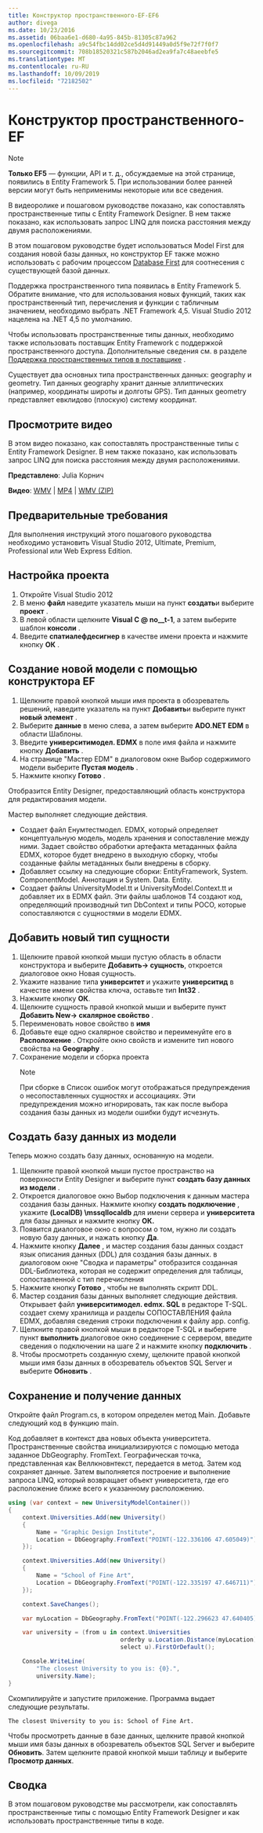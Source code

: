 ```yaml
---
title: Конструктор пространственного-EF-EF6
author: divega
ms.date: 10/23/2016
ms.assetid: 06baa6e1-d680-4a95-845b-81305c87a962
ms.openlocfilehash: a9c54fbc14dd02ce5d4d91449a0d5f9e72f7f0f7
ms.sourcegitcommit: 708b18520321c587b2046ad2ea9fa7c48aeebfe5
ms.translationtype: MT
ms.contentlocale: ru-RU
ms.lasthandoff: 10/09/2019
ms.locfileid: "72182502"
---
```

# <a name="spatial---ef-designer"></a>Конструктор пространственного-EF
> [!NOTE]
> **Только EF5** — функции, API и т. д., обсуждаемые на этой странице, появились в Entity Framework 5. При использовании более ранней версии могут быть неприменимы некоторые или все сведения.

В видеоролике и пошаговом руководстве показано, как сопоставлять пространственные типы с Entity Framework Designer. В нем также показано, как использовать запрос LINQ для поиска расстояния между двумя расположениями.

В этом пошаговом руководстве будет использоваться Model First для создания новой базы данных, но конструктор EF также можно использовать с рабочим процессом [Database First](~/ef6/modeling/designer/workflows/database-first.md) для соотнесения с существующей базой данных.

Поддержка пространственного типа появилась в Entity Framework 5. Обратите внимание, что для использования новых функций, таких как пространственный тип, перечисления и функции с табличным значением, необходимо выбрать .NET Framework 4,5. Visual Studio 2012 нацелена на .NET 4,5 по умолчанию.

Чтобы использовать пространственные типы данных, необходимо также использовать поставщик Entity Framework с поддержкой пространственного доступа. Дополнительные сведения см. в разделе [Поддержка пространственных типов в поставщике](~/ef6/fundamentals/providers/spatial-support.md) .

Существует два основных типа пространственных данных: geography и geometry. Тип данных geography хранит данные эллиптических (например, координаты широты и долготы GPS). Тип данных geometry представляет евклидово (плоскую) систему координат.

## <a name="watch-the-video"></a>Просмотрите видео
В этом видео показано, как сопоставлять пространственные типы с Entity Framework Designer. В нем также показано, как использовать запрос LINQ для поиска расстояния между двумя расположениями.

**Представлено**: Julia Корнич

**Видео**: [WMV](https://download.microsoft.com/download/E/C/9/EC9E6547-8983-4C1F-A919-D33210E4B213/HDI-ITPro-MSDN-winvideo-spatialwithdesigner.wmv) | [MP4](https://download.microsoft.com/download/E/C/9/EC9E6547-8983-4C1F-A919-D33210E4B213/HDI-ITPro-MSDN-mp4video-spatialwithdesigner.m4v) | [WMV (ZIP)](https://download.microsoft.com/download/E/C/9/EC9E6547-8983-4C1F-A919-D33210E4B213/HDI-ITPro-MSDN-winvideo-spatialwithdesigner.zip)

## <a name="pre-requisites"></a>Предварительные требования

Для выполнения инструкций этого пошагового руководства необходимо установить Visual Studio 2012, Ultimate, Premium, Professional или Web Express Edition.

## <a name="set-up-the-project"></a>Настройка проекта

1.  Откройте Visual Studio 2012
2.  В меню **файл** наведите указатель мыши на пункт **создать**и выберите **проект** .
3.  В левой области щелкните **Visual C @ no__t-1**, а затем выберите шаблон **консоли** .
4.  Введите **спатиалефдесигнер** в качестве имени проекта и нажмите кнопку **ОК** .

## <a name="create-a-new-model-using-the-ef-designer"></a>Создание новой модели с помощью конструктора EF

1.  Щелкните правой кнопкой мыши имя проекта в обозреватель решений, наведите указатель на пункт **Добавить**и выберите пункт **новый элемент** .
2.  Выберите **данные** в меню слева, а затем выберите **ADO.NET EDM** в области Шаблоны.
3.  Введите **университимодел. EDMX** в поле имя файла и нажмите кнопку **Добавить** .
4.  На странице "Мастер EDM" в диалоговом окне Выбор содержимого модели выберите **Пустая модель** .
5.  Нажмите кнопку **Готово** .

Отобразится Entity Designer, предоставляющий область конструктора для редактирования модели.

Мастер выполняет следующие действия.

-   Создает файл Енумтестмодел. EDMX, который определяет концептуальную модель, модель хранения и сопоставление между ними. Задает свойство обработки артефакта метаданных файла EDMX, которое будет внедрено в выходную сборку, чтобы созданные файлы метаданных были внедрены в сборку.
-   Добавляет ссылку на следующие сборки: EntityFramework, System. ComponentModel. Аннотация и System. Data. Entity.
-   Создает файлы UniversityModel.tt и UniversityModel.Context.tt и добавляет их в EDMX файл. Эти файлы шаблонов T4 создают код, определяющий производный тип DbContext и типы POCO, которые сопоставляются с сущностями в модели EDMX.

## <a name="add-a-new-entity-type"></a>Добавить новый тип сущности

1.  Щелкните правой кнопкой мыши пустую область в области конструктора и выберите **Добавить-&gt; сущность**, откроется диалоговое окно Новая сущность.
2.  Укажите название типа **университет** и укажите **университид** в качестве имени свойства ключа, оставьте тип **Int32** .
3.  Нажмите кнопку **ОК**.
4.  Щелкните сущность правой кнопкой мыши и выберите пункт **Добавить New-&gt; скалярное свойство** .
5.  Переименовать новое свойство в **имя**
6.  Добавьте еще одно скалярное свойство и переименуйте его в **Расположение** . Откройте окно свойств и измените тип нового свойства на **Geography** .
7.  Сохранение модели и сборка проекта
    > [!NOTE]
    > При сборке в Список ошибок могут отображаться предупреждения о несопоставленных сущностях и ассоциациях. Эти предупреждения можно игнорировать, так как после выбора создания базы данных из модели ошибки будут исчезнуть.

## <a name="generate-database-from-model"></a>Создать базу данных из модели

Теперь можно создать базу данных, основанную на модели.

1.  Щелкните правой кнопкой мыши пустое пространство на поверхности Entity Designer и выберите пункт **создать базу данных из модели** .
2.  Откроется диалоговое окно Выбор подключения к данным мастера создания базы данных. Нажмите кнопку **создать подключение** , укажите **(LocalDB) \\mssqllocaldb** для имени сервера и **университета** для базы данных и нажмите кнопку **ОК.**
3.  Появится диалоговое окно с вопросом о том, нужно ли создать новую базу данных, и нажать кнопку **Да**.
4.  Нажмите кнопку **Далее** , и мастер создания базы данных создаст язык описания данных (DDL) для создания базы данных. в диалоговом окне "Сводка и параметры" отобразится созданная DDL-Библиотека, которая не содержит определения для таблицы, сопоставленной с тип перечисления
5.  Нажмите кнопку **Готово** , чтобы не выполнять скрипт DDL.
6.  Мастер создания базы данных выполняет следующие действия. Открывает файл **университимодел. edmx. SQL** в редакторе T-SQL. создает схему хранилища и разделы СОПОСТАВЛЕНИЯ файла EDMX, добавляя сведения строки подключения к файлу app. config.
7.  Щелкните правой кнопкой мыши в редакторе T-SQL и выберите пункт **выполнить** диалоговое окно соединение с сервером, введите сведения о подключении на шаге 2 и нажмите кнопку **подключить** .
8.  Чтобы просмотреть созданную схему, щелкните правой кнопкой мыши имя базы данных в обозреватель объектов SQL Server и выберите **Обновить** .

## <a name="persist-and-retrieve-data"></a>Сохранение и получение данных

Откройте файл Program.cs, в котором определен метод Main. Добавьте следующий код в функцию main.

Код добавляет в контекст два новых объекта университета. Пространственные свойства инициализируются с помощью метода заданное DbGeography. FromText. Географическая точка, представленная как Веллкновнтекст, передается в метод. Затем код сохраняет данные. Затем выполняется построение и выполнение запроса LINQ, который возвращает объект университета, где его расположение ближе всего к указанному расположению.

``` csharp
using (var context = new UniversityModelContainer())
{
    context.Universities.Add(new University()
    {
        Name = "Graphic Design Institute",
        Location = DbGeography.FromText("POINT(-122.336106 47.605049)"),
    });

    context.Universities.Add(new University()
    {
        Name = "School of Fine Art",
        Location = DbGeography.FromText("POINT(-122.335197 47.646711)"),
    });

    context.SaveChanges();

    var myLocation = DbGeography.FromText("POINT(-122.296623 47.640405)");

    var university = (from u in context.Universities
                                orderby u.Location.Distance(myLocation)
                                select u).FirstOrDefault();

    Console.WriteLine(
        "The closest University to you is: {0}.",
        university.Name);
}
```

Скомпилируйте и запустите приложение. Программа выдает следующие результаты.

```console
The closest University to you is: School of Fine Art.
```

Чтобы просмотреть данные в базе данных, щелкните правой кнопкой мыши имя базы данных в обозреватель объектов SQL Server и выберите **Обновить**. Затем щелкните правой кнопкой мыши таблицу и выберите **Просмотр данных**.

## <a name="summary"></a>Сводка

В этом пошаговом руководстве мы рассмотрели, как сопоставлять пространственные типы с помощью Entity Framework Designer и как использовать пространственные типы в коде. 
